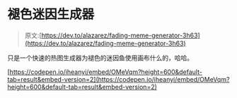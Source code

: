 # 褪色迷因生成器

> 原文:[https://dev.to/alazarez/fading-meme-generator-3h63](https://dev.to/alazarez/fading-meme-generator-3h63)

只是一个快速的热图生成器为褪色的迷因鱼使用画布什么的，哈哈。

[https://codepen.io/iheanyi/embed/OMeVqm?height=600&default-tab=result&embed-version=2](https://codepen.io/iheanyi/embed/OMeVqm?height=600&default-tab=result&embed-version=2)